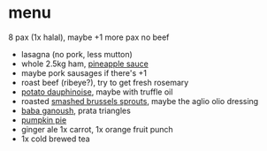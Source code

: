 # menu

8 pax (1x halal), maybe +1 more pax no beef

* lasagna (no pork, less mutton)
* whole 2.5kg ham, [pineapple sauce](../in-progress/pineapple-sauce-for-ham.md)
* maybe pork sausages if there's +1
* roast beef (ribeye?), try to get fresh rosemary
* [potato dauphinoise](../recipes/potato-dauphinoise.md), maybe with truffle oil
* roasted [smashed brussels sprouts](../recipes/smashed-brussels-sprouts.md), maybe the aglio olio dressing
* [baba ganoush](../recipes/baba-ganoush.md), prata triangles
* [pumpkin pie](../recipes/confectionery/pumpkin-pie.md)
* ginger ale 1x carrot, 1x orange fruit punch
* 1x cold brewed tea
